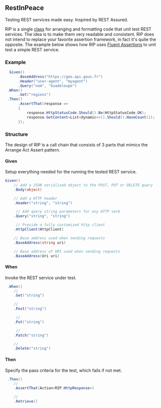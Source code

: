 ## RestInPeace
Testing REST services made easy. Inspired by REST Assured.

RIP is a single [class](https://github.com/lecaillon/RestInPeace/blob/master/src/RestInPeace/RIP.cs) for arranging and formatting code that unit test REST services. The idea is to make them very readable and consistent. RIP does not intend to replace your favorite assertion framework, in fact it's quite the opposite. The example below shows how  RIP uses [Fluent Assertions](http://fluentassertions.com/) to unit test a simple REST service.

### Example
```c#
  Given()
      .BaseAddress("https://geo.api.gouv.fr")
      .Header("user-agent", "myagent")
      .Query("nom", "Guadeloupe")
 .When()
      .Get("regions")
 .Then()
      .AssertThat(response =>
      {
          response.HttpStatusCode.Should().Be(HttpStatusCode.OK);
          response.GetContent<List<dynamic>>().Should().HaveCount(1);
      });
```

### Structure
The design of RIP is a call chain that consists of 3 parts that mimics the Arrange Act Assert pattern.

#### Given
Setup everything needed for the running the tested REST service.

```c#
Given()
    // Add a JSON serialized object to the POST, PUT or DELETE query
    .Body(object)

    // Add a HTTP header
    .Header("string", "string")

     // Add query string parameters for any HTTP verb
    .Query("string", "string")

     // Provide a fully customized http client 
    .HttpClient(HttpClient)

    // Base address used when sending requests
    .BaseAddress(string uri)

    // Base address of URI used when sending requests
    .BaseAddress(Uri uri)
```

#### When
Invoke the REST service under test.
```c#
 .When()
    //
    .Get("string")

    //
    .Post("string")

     //
    .Put("string")

     //
    .Patch("string")

    // 
    .Delete("string")
```

#### Then
Specify the pass criteria for the test, which fails if not met.
```c#
 .Then()
    //
    .AssertThat(Action<RIP.HttpResponse>)

    //
    .Retrieve()
```
